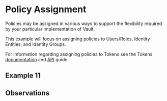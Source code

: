 # Policy Assignment

Policies may be assigned in various ways to support the flexibility required by your particular implementation of Vault.

This example will focus on assigning policies to Users/Roles, Identity Entities, and Identity Groups.

For information regarding assigning policies to Tokens see the Tokens [documentation](https://developer.hashicorp.com/vault/docs/auth/token) and [API](https://developer.hashicorp.com/vault/api-docs/auth/token#create-token) guide.

## Example 11

## Observations
